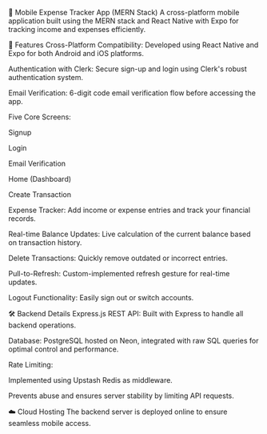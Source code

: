 📱 Mobile Expense Tracker App (MERN Stack)
A cross-platform mobile application built using the MERN stack and React Native with Expo for tracking income and expenses efficiently.

🚀 Features
Cross-Platform Compatibility: Developed using React Native and Expo for both Android and iOS platforms.

Authentication with Clerk: Secure sign-up and login using Clerk's robust authentication system.

Email Verification: 6-digit code email verification flow before accessing the app.

Five Core Screens:

Signup

Login

Email Verification

Home (Dashboard)

Create Transaction

Expense Tracker: Add income or expense entries and track your financial records.

Real-time Balance Updates: Live calculation of the current balance based on transaction history.

Delete Transactions: Quickly remove outdated or incorrect entries.

Pull-to-Refresh: Custom-implemented refresh gesture for real-time updates.

Logout Functionality: Easily sign out or switch accounts.

🛠️ Backend Details
Express.js REST API: Built with Express to handle all backend operations.

Database: PostgreSQL hosted on Neon, integrated with raw SQL queries for optimal control and performance.

Rate Limiting:

Implemented using Upstash Redis as middleware.

Prevents abuse and ensures server stability by limiting API requests.

☁️ Cloud Hosting
The backend server is deployed online to ensure seamless mobile access.
